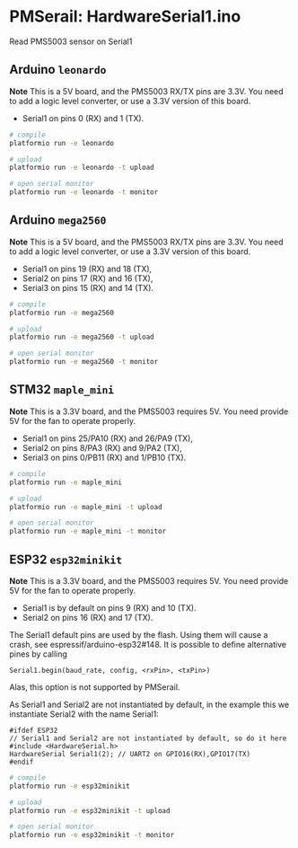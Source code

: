 # PMSerail: HardwareSerial1.ino

Read PMS5003 sensor on Serial1

## Arduino `leonardo`

**Note** This is a 5V board, and the PMS5003 RX/TX pins are 3.3V.
You need to add a logic level converter, or use a 3.3V version of this board.

- Serial1 on pins 0 (RX) and 1 (TX).

```bash
# compile
platformio run -e leonardo

# upload
platformio run -e leonardo -t upload

# open serial monitor
platformio run -e leonardo -t monitor
```

## Arduino `mega2560`

**Note** This is a 5V board, and the PMS5003 RX/TX pins are 3.3V.
You need to add a logic level converter, or use a 3.3V version of this board.

- Serial1 on pins 19 (RX) and 18 (TX),
- Serial2 on pins 17 (RX) and 16 (TX),
- Serial3 on pins 15 (RX) and 14 (TX).

```bash
# compile
platformio run -e mega2560

# upload
platformio run -e mega2560 -t upload

# open serial monitor
platformio run -e mega2560 -t monitor
```

## STM32 `maple_mini`

**Note** This is a 3.3V board, and the PMS5003 requires 5V.
You need provide 5V for the fan to operate properly.

- Serial1 on pins 25/PA10 (RX) and 26/PA9 (TX),
- Serial2 on pins 8/PA3  (RX) and 9/PA2 (TX),
- Serial3 on pins 0/PB11 (RX) and 1/PB10 (TX).

```bash
# compile
platformio run -e maple_mini

# upload
platformio run -e maple_mini -t upload

# open serial monitor
platformio run -e maple_mini -t monitor
```

## ESP32 `esp32minikit`

**Note** This is a 3.3V board, and the PMS5003 requires 5V.
You need provide 5V for the fan to operate properly.

- Serial1 is by default on pins 9 (RX) and 10 (TX). 
- Serial2 on pins 16 (RX) and 17 (TX).

The Serial1 default pins are used by the flash.
Using them will cause a crash, see espressif/arduino-esp32#148.
It is possible to define alternative pines by calling 
```Arduino
Serial1.begin(baud_rate, config, <rxPin>, <txPin>)
````
Alas, this option is not supported by PMSerail.

As Serial1 and Serial2 are not instantiated by default,
in the example this we instantiate Serial2 with the name Serial1:

```Arduino
#ifdef ESP32
// Serial1 and Serial2 are not instantiated by default, so do it here
#include <HardwareSerial.h>
HardwareSerial Serial1(2); // UART2 on GPIO16(RX),GPIO17(TX)
#endif
```


```bash
# compile
platformio run -e esp32minikit

# upload
platformio run -e esp32minikit -t upload

# open serial monitor
platformio run -e esp32minikit -t monitor
```
